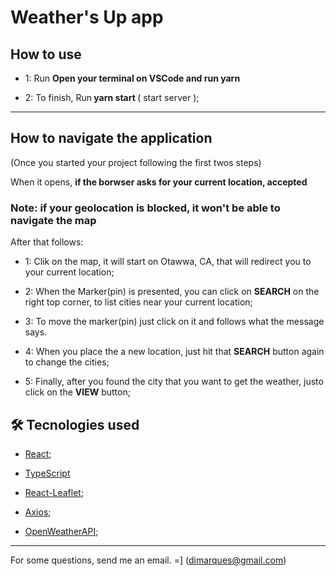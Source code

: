 # Weather's Up app

## How to use

- 1: Run <strong> Open your terminal on VSCode and run yarn </strong>

- 2: To finish, Run<strong> yarn start </strong> ( start server );
---

## How to navigate the application

(Once you started your project following the first twos steps)

When it opens, <strong>if the borwser asks for your current location, accepted</strong>
### Note: if your geolocation is blocked, it won't be able to navigate the map

After that follows:

- 1: Clik on the map, it will start on Otawwa, CA, that will redirect you to your current location;

- 2: When the Marker(pin) is presented, you can click on <strong>SEARCH</strong> on the right top corner, to list cities near your current location;

- 3: To move the marker(pin) just click on it and follows what the message says.

- 4: When you place the a new location, just hit that <strong>SEARCH</strong> button again to change the cities;

- 5: Finally, after you found the city that you want to get the weather, justo click on the <strong>VIEW</strong> button;

## 🛠 Tecnologies used

- [React](https://pt-br.reactjs.org/);

- [TypeScript](https://www.typescriptlang.org/)

- [React-Leaflet](https://react-leaflet.js.org/);

- [Axios](https://axios-http.com/docs/intro);

- [OpenWeatherAPI](https://openweathermap.org/api);
---

For some questions, send me an email. =] (dimarques@gmail.com)
